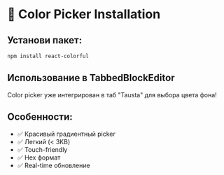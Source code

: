 # 🎨 Color Picker Installation

## Установи пакет:

```bash
npm install react-colorful
```

## Использование в TabbedBlockEditor

Color picker уже интегрирован в таб "Tausta" для выбора цвета фона!

## Особенности:

- ✅ Красивый градиентный picker
- ✅ Легкий (< 3KB)
- ✅ Touch-friendly
- ✅ Hex формат
- ✅ Real-time обновление

